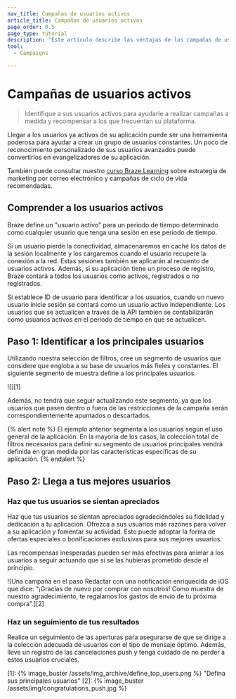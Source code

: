 ```yaml
---
nav_title: Campañas de usuarios activos
article_title: Campañas de usuarios activos
page_order: 0.5
page_type: tutorial
description: "Este artículo describe las ventajas de las campañas de usuarios activos en el panel de control de Braze y los pasos para crear y configurar una."
tool: 
  - Campaigns

---
```


# Campañas de usuarios activos

> Identifique a sus usuarios activos para ayudarle a realizar campañas a medida y recompensar a los que frecuentan su plataforma. 

Llegar a los usuarios ya activos de su aplicación puede ser una herramienta poderosa para ayudar a crear un grupo de usuarios constantes. Un poco de reconocimiento personalizado de sus usuarios avanzados puede convertirlos en evangelizadores de su aplicación.

También puede consultar nuestro [curso Braze Learning](https://learning.braze.com/quick-overview-segment-and-campaign-setup) sobre estrategia de marketing por correo electrónico y campañas de ciclo de vida recomendadas.

## Comprender a los usuarios activos

Braze define un "usuario activo" para un periodo de tiempo determinado como cualquier usuario que tenga una sesión en ese periodo de tiempo.

Si un usuario pierde la conectividad, almacenaremos en caché los datos de la sesión localmente y los cargaremos cuando el usuario recupere la conexión a la red. Estas sesiones también se aplicarán al recuento de usuarios activos. Además, si su aplicación tiene un proceso de registro, Braze contará a todos los usuarios como activos, registrados o no registrados.

Si establece ID de usuario para identificar a los usuarios, cuando un nuevo usuario inicie sesión se contará como un usuario activo independiente. Los usuarios que se actualicen a través de la API también se contabilizarán como usuarios activos en el periodo de tiempo en que se actualicen.

## Paso 1: Identificar a los principales usuarios

Utilizando nuestra selección de filtros, cree un segmento de usuarios que considere que engloba a su base de usuarios más fieles y constantes. El siguiente segmento de muestra define a los principales usuarios.

![][1]

Además, no tendrá que seguir actualizando este segmento, ya que los usuarios que pasen dentro o fuera de las restricciones de la campaña serán correspondientemente apuntados o descartados.

{% alert note %}
El ejemplo anterior segmenta a los usuarios según el uso general de la aplicación. En la mayoría de los casos, la colección total de filtros necesarios para definir su segmento de usuarios principales vendrá definida en gran medida por las características específicas de su aplicación.
{% endalert %}

## Paso 2: Llega a tus mejores usuarios

### Haz que tus usuarios se sientan apreciados

Haz que tus usuarios se sientan apreciados agradeciéndoles su fidelidad y dedicación a tu aplicación. Ofrezca a sus usuarios más razones para volver a su aplicación y fomentar su actividad. Esto puede adoptar la forma de ofertas especiales o bonificaciones exclusivas para sus mejores usuarios. 

Las recompensas inesperadas pueden ser más efectivas para animar a los usuarios a seguir actuando que si se las hubieras prometido desde el principio.

![Una campaña en el paso Redactar con una notificación enriquecida de iOS que dice: "¡Gracias de nuevo por comprar con nosotros! Como muestra de nuestro agradecimiento, te regalamos los gastos de envío de tu próxima compra".][2]

### Haz un seguimiento de tus resultados

Realice un seguimiento de las aperturas para asegurarse de que se dirige a la colección adecuada de usuarios con el tipo de mensaje óptimo. Además, lleve un registro de las cancelaciones push y tenga cuidado de no perder a estos usuarios cruciales.

[1]: {% image_buster /assets/img_archive/define_top_users.png %} "Defina sus principales usuarios"
[2]: {% image_buster /assets/img/congratulations_push.jpg %}